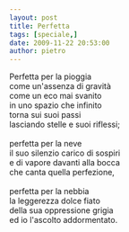 ```yaml
---
layout: post
title: Perfetta
tags: [speciale,]
date: 2009-11-22 20:53:00
author: pietro
---
```

Perfetta per la pioggia<br/>come un'assenza di gravità<br/>come un eco mai svanito<br/>in uno spazio che infinito<br/>torna sui suoi passi<br/>lasciando stelle e suoi riflessi;<br/><br/>perfetta per la neve<br/>il suo silenzio carico di sospiri<br/>e di vapore davanti alla bocca<br/>che canta quella perfezione,<br/><br/>perfetta per la nebbia<br/>la leggerezza dolce fiato<br/>della sua oppressione grigia<br/>ed io l'ascolto addormentato.
